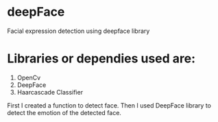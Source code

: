 # deepFace
Facial expression detection using deepface library

# Libraries or dependies used are:
1. OpenCv
2. DeepFace
3. Haarcascade Classifier

First I created a function to detect face.
Then I used DeepFace library to detect the emotion of the detected face.
